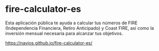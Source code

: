 # fire-calculator-es
Esta aplicación pública te ayuda a calcular tus números de FIRE (Independencia Financiera, Retiro Anticipado) y Coast FIRE, así como la inversión mensual necesaria para alcanzar tus objetivos.

https://navjos.github.io/fire-calculator-es/
